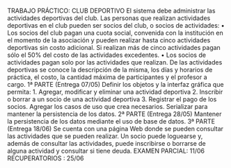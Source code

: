TRABAJO PRÁCTICO: CLUB DEPORTIVO
El sistema debe administrar las actividades deportivas del club.
Las personas que realizan actividades deportivas en el club pueden ser socios del club, o socios de actividades:
•
Los socios del club pagan una cuota social, convenida con la institución en el momento de la asociación y pueden realizar hasta cinco actividades deportivas sin costo adicional. Si realizan más de cinco actividades pagan sólo el 50% del costo de las actividades excedentes.
•
Los socios de actividades pagan solo por las actividades que realizan.
De las actividades deportivas se conoce la descripción de la misma, los días y horarios de práctica, el costo, la cantidad máxima de participantes y el profesor a cargo.
1ª PARTE (Entrega 07/05)
Definir los objetos y la interfaz gráfica que permita:
1.
Agregar, modificar y eliminar una actividad deportiva
2.
Inscribir o borrar a un socio de una actividad deportiva
3.
Registrar el pago de los socios.
Agregar los casos de uso que crea necesarios.
Serializar para mantener la persistencia de los datos.
2ª PARTE (Entrega 28/05)
Mantener la persistencia de los datos mediante el uso de base de datos.
3ª PARTE (Entrega 18/06)
Se cuenta con una página Web donde se pueden consultar las actividades que se pueden realizar.
Un socio puede loguearse y, además de consultar las actividades, puede inscribirse o borrarse de alguna actividad y consultar si tiene deuda.
EXAMEN PARCIAL: 11/06
RECUPERATORIOS : 25/06

